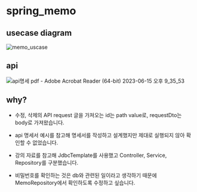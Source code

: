 # spring_memo
## usecase diagram
![memo_uscase](https://github.com/Minji-Sohn2/spring_memo/assets/130354169/c59bcba2-f468-4eac-85c2-043184eb14de)

## api
![api명세 pdf - Adobe Acrobat Reader (64-bit) 2023-06-15 오후 9_35_53](https://github.com/Minji-Sohn2/spring_memo/assets/130354169/f1057244-a44a-4447-89ac-6cac89566195)


## why?
- 수정, 삭제의 API request 글을 가져오는 id는 path value로, requestDto는 body로 가져왔습니다.

- api 명세서 예시를 참고해 명세서를 작성하고 설계했지만 제대로 실행되지 않아 확인할 수 없었습니다.

- 강의 자료를 참고해 JdbcTemplate를 사용했고 Controller, Service, Repository를 구분했습니다.
- 비밀번호를 확인하는 것은 db와 관련된 일이라고 생각하기 때문에 MemoRepository에서 확인하도록 수정하고 싶습니다.
